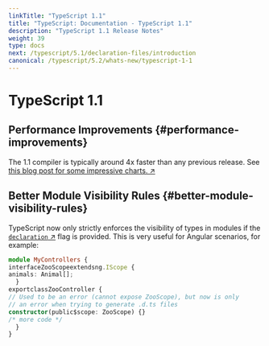 ```yaml
---
linkTitle: "TypeScript 1.1"
title: "TypeScript: Documentation - TypeScript 1.1"
description: "TypeScript 1.1 Release Notes"
weight: 39
type: docs
next: /typescript/5.1/declaration-files/introduction
canonical: /typescript/5.2/whats-new/typescript-1-1
---
```


# TypeScript 1.1

## Performance Improvements {#performance-improvements}

The 1.1 compiler is typically around 4x faster than any previous release. See [this blog post for some impressive charts. ↗](https://web.archive.org/web/20141007020020/http://blogs.msdn.com/b/typescript/archive/2014/10/06/announcing-typescript-1-1-ctp.aspx)

## Better Module Visibility Rules {#better-module-visibility-rules}

TypeScript now only strictly enforces the visibility of types in modules if the [`declaration` ↗](https://www.typescriptlang.org/tsconfig.html#declaration) flag is provided. This is very useful for Angular scenarios, for example:

```ts
module MyControllers {
interfaceZooScopeextendsng.IScope {
animals: Animal[];
  }
exportclassZooController {
// Used to be an error (cannot expose ZooScope), but now is only
// an error when trying to generate .d.ts files
constructor(public$scope: ZooScope) {}
/* more code */
  }
}
```
